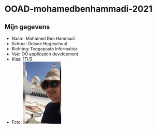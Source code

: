 # OOAD-mohamedbenhammadi-2021


## Mijn gegevens 
* Naam: Mohamed Ben Hammadi
* School: Odisee Hogeschool
* Richting: Toegepaste Informatica
* Vak: OO application development
* Klas: 1TI/5
* Foto: ![](foto.JPG)